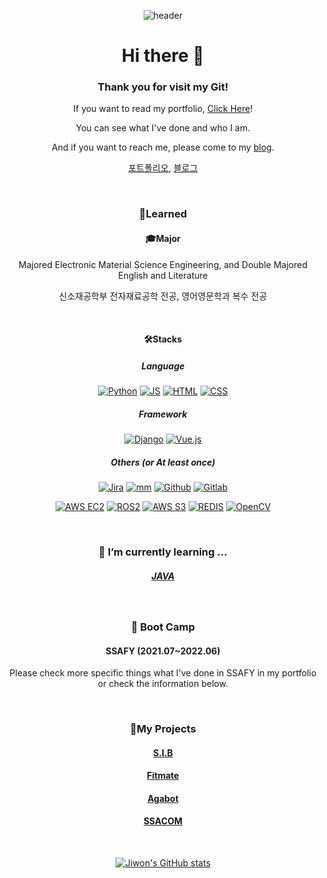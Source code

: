 <div align="center">

![header](https://capsule-render.vercel.app/api?type=waving&color=ffc5dc&height=300&section=header&text=Jiwon's%20git&fontSize=50&fontColor=79254a&animation=fadeIn)




# Hi there 👋

### Thank you for visit my Git!

If you want to read my portfolio, [Click Here](https://www.notion.so/Jiwon-s-Portfolio-ed735ae41a4944089ab4cedfc7a2c419?pvs=4)!

You can see what I've done and who I am.

And if you want to reach me, please come to my [blog](https://blog.naver.com/runtoeternity).

[포트폴리오](https://www.notion.so/Jiwon-s-Portfolio-ed735ae41a4944089ab4cedfc7a2c419?pvs=4), [블로그](https://blog.naver.com/runtoeternity)

<br>

### 📖Learned

#### 🎓Major

Majored Electronic Material Science Engineering, and Double Majored English and Literature

신소재공학부 전자재료공학 전공, 영어영문학과 복수 전공

<br>

#### 🛠️Stacks

##### Language

[![Python](https://img.shields.io/badge/Python-3776AB?style=flat-round&logo=python&logoColor=black)](github.com/yogjesi/S.I.B) [![JS](https://img.shields.io/badge/JavaScript-F7DF1E?style=flat-round&logo=javascript&logoColor=black)]() [![HTML](https://img.shields.io/badge/HTML-E34F26?style=flat-round&logo=html5&logoColor=white)]() [![CSS](https://img.shields.io/badge/CSS-1572B6?style=flat-round&logo=css3&logoColor=white)]()

##### Framework

[![Django](https://img.shields.io/badge/Django-092E20?style=flat-round&logo=django&logoColor=white)](github.com/yogjesi/S.I.B) [![Vue.js](https://img.shields.io/badge/Vue.js-4FC08D?style=flat-round&logo=vue.js&logoColor=black)](github.com/yogjesi/S.I.B)

##### Others (or At least once)

 [![Jira](https://img.shields.io/badge/Jira-0052CC?style=flat&logo=Jirasoftware&logoColor=white)]() [![mm](https://img.shields.io/badge/mattermost-0058CC?style=flat&logo=mattermost&logoColor=white)]()  [![Github](https://img.shields.io/badge/GitHub-181717?style=flat-round&logo=github&logoColor=white)]() [![Gitlab](https://img.shields.io/badge/GitLab-FC6D26?style=flat-round&logo=gitlab&logoColor=white)]() 



[![AWS EC2](https://img.shields.io/badge/AWS_EC2-FF9900?style=flat-round&logo=amazonec2&logoColor=black)]() [![ROS2](https://img.shields.io/badge/ROS2-22314E?style=flat-round&logo=ROS&logoColor=white)]() [![AWS S3](https://img.shields.io/badge/AWS_S3-569A31?style=flat-round&logo=amazons3&logoColor=black)]() [![REDIS](https://img.shields.io/badge/Redis-DC382D?style=flat-round&logo=redis&logoColor=white)]() [![OpenCV](https://img.shields.io/badge/OpenCV-5C3EE8?style=flat-round&logo=opencv&logoColor=white)]() 

<br>

### 🌱 I’m currently learning ...

##### [JAVA](https://github.com/yogjesi/javastudy)

<br>

### 🔭 Boot Camp

#### SSAFY (2021.07~2022.06)

Please check more specific things what I've done in SSAFY in my portfolio or check the information below.

<br>

### 📜My Projects

#### [S.I.B](https://github.com/yogjesi/SIB)

#### [Fitmate](https://github.com/yogjesi/fitmate)

#### [Agabot](https://grey-beryllium-938.notion.site/df430886ae9f475ca2ab128e4a7c9989)

#### [SSACOM](https://ninth-tax-ce2.notion.site/c000cf794ec14a3e875947da995ed7ce)

<br>

[![Jiwon's GitHub stats](https://github-readme-stats.vercel.app/api?username=yogjesi&show_icons=true&theme=dracula)](https://github.com/yogjesi/github-readme-stats)

</div>

<!--
**yogjesi/yogjesi** is a ✨ _special_ ✨ repository because its `README.md` (this file) appears on your GitHub profile.

Here are some ideas to get you started:
- 
- 👯 I’m looking to collaborate on ...
- 🤔 I’m looking for help with ...
- 💬 Ask me about ...
- 😄 Pronouns: ...
- -->
